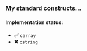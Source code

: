 ### My standard constructs...
#### Implementation status:
- :white_check_mark: `carray`
- :x: `cstring`
